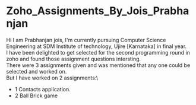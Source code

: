 # Zoho_Assignments_By_Jois_Prabhanjan

Hi I am Prabhanjan jois, I'm currently pursuing Computer Science Engineering at SDM Institute of technology, Ujire [Karnataka] in final year.\
I have been delighted to get selected for the second programming round in zoho and found those assignment questions intersting.\
There were 3 assignments given and was mentioned that any one could be selected and worked on.\
But I have worked on 2 assignments:\
* 1 Contacts application.
* 2 Ball Brick game

